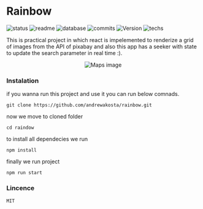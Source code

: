 # Rainbow

![status](https://img.shields.io/badge/status-running-green.svg?colorB=00C106) ![readme](https://img.shields.io/badge/readme-OK-green.svg?colorB=00C106) ![database](https://img.shields.io/badge/database-none-green.svg?colorB=00C106) ![commits](https://img.shields.io/badge/commits-8-blue.svg) ![Version](https://img.shields.io/badge/tag-v1.0-orange.svg)
![techs](https://img.shields.io/badge/techs-javascript—css—html—react-yellow.svg)

This is practical project in which react is impelemented to renderize a grid of images from the 
API of pixabay and also this app has a seeker with state to update the search parameter in real time :).
<p align="center">
  <img alt="Maps image" src="https://images-projects.s3-sa-east-1.amazonaws.com/Rainbow.png">
</p>

### Instalation 
if you wanna run this project and use it you can run below comnads.

`git clone https://github.com/andrewakosta/rainbow.git`

 now we move to cloned folder 

`cd raindow`

to install all dependecies we run

`npm install`

finally we run project 

`npm run start`

### Lincence
    MIT
